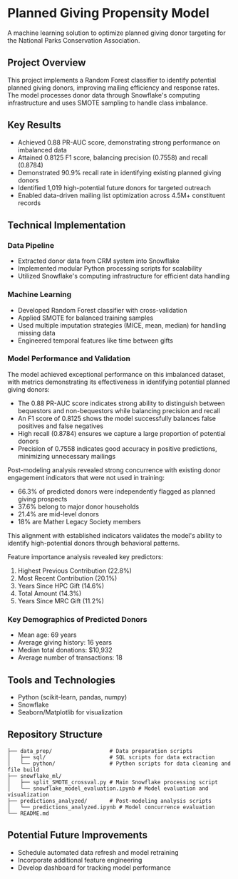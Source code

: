 # Planned Giving Propensity Model

A machine learning solution to optimize planned giving donor targeting for the National Parks Conservation Association.

## Project Overview

This project implements a Random Forest classifier to identify potential planned giving donors, improving mailing efficiency and response rates. The model processes donor data through Snowflake's computing infrastructure and uses SMOTE sampling to handle class imbalance.

## Key Results

- Achieved 0.88 PR-AUC score, demonstrating strong performance on imbalanced data
- Attained 0.8125 F1 score, balancing precision (0.7558) and recall (0.8784)
- Demonstrated 90.9% recall rate in identifying existing planned giving donors
- Identified 1,019 high-potential future donors for targeted outreach
- Enabled data-driven mailing list optimization across 4.5M+ constituent records

## Technical Implementation

### Data Pipeline
- Extracted donor data from CRM system into Snowflake
- Implemented modular Python processing scripts for scalability
- Utilized Snowflake's computing infrastructure for efficient data handling

### Machine Learning
- Developed Random Forest classifier with cross-validation
- Applied SMOTE for balanced training samples
- Used multiple imputation strategies (MICE, mean, median) for handling missing data
- Engineered temporal features like time between gifts

### Model Performance and Validation
The model achieved exceptional performance on this imbalanced dataset, with metrics demonstrating its effectiveness in identifying potential planned giving donors:

- The 0.88 PR-AUC score indicates strong ability to distinguish between bequestors and non-bequestors while balancing precision and recall
- An F1 score of 0.8125 shows the model successfully balances false positives and false negatives
- High recall (0.8784) ensures we capture a large proportion of potential donors
- Precision of 0.7558 indicates good accuracy in positive predictions, minimizing unnecessary mailings

Post-modeling analysis revealed strong concurrence with existing donor engagement indicators that were not used in training:
- 66.3% of predicted donors were independently flagged as planned giving prospects
- 37.6% belong to major donor households
- 21.4% are mid-level donors
- 18% are Mather Legacy Society members

This alignment with established indicators validates the model's ability to identify high-potential donors through behavioral patterns.

Feature importance analysis revealed key predictors:
  1. Highest Previous Contribution (22.8%)
  2. Most Recent Contribution (20.1%)
  3. Years Since HPC Gift (14.6%)
  4. Total Amount (14.3%)
  5. Years Since MRC Gift (11.2%)

### Key Demographics of Predicted Donors
- Mean age: 69 years
- Average giving history: 16 years
- Median total donations: $10,932
- Average number of transactions: 18

## Tools and Technologies
- Python (scikit-learn, pandas, numpy)
- Snowflake
- Seaborn/Matplotlib for visualization

## Repository Structure
```
├── data_prep/                  # Data preparation scripts
│   ├── sql/                    # SQL scripts for data extraction
│   └── python/                 # Python scripts for data cleaning and file build
├── snowflake_ml/                      
│   ├── split_SMOTE_crossval.py # Main Snowflake processing script
│   └── snowflake_model_evaluation.ipynb # Model evaluation and visualization
├── predictions_analyzed/       # Post-modeling analysis scripts
│   └── predictions_analyzed.ipynb # Model concurrence evaluation
└── README.md
```

## Potential Future Improvements
- Schedule automated data refresh and model retraining
- Incorporate additional feature engineering
- Develop dashboard for tracking model performance
